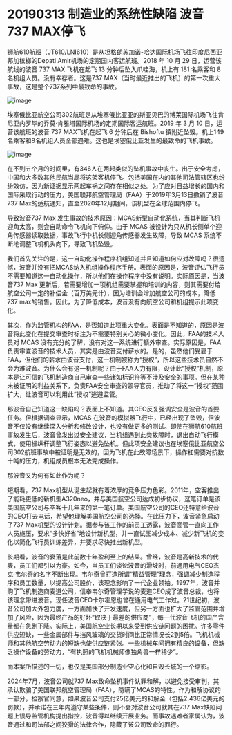# 20190313 制造业的系统性缺陷 波音737 MAX停飞

狮航610航班（JT610/LNI610）是从坦格朗苏加诺-哈达国际机场飞往印度尼西亚邦加槟榔的Depati Amir机场的定期国内客运航班。2018 年 10 月 29 日，运营该航线的波音 737 MAX 飞机在起飞 13 分钟后坠入爪哇海，机上有 181 名乘客和 8 名机组人员。没有幸存者。这是737 MAX（当时最近推出的飞机）的第一次重大事故，这是整个737系列中最致命的事故。

![image](https://github.com/user-attachments/assets/421bc202-596b-482a-9358-3114d14a8887)


埃塞俄比亚航空公司302航班是从埃塞俄比亚亚的斯亚贝巴的博莱国际机场飞往肯尼亚内罗毕的乔莫·肯雅塔国际机场的定期国际客运航班。2019 年 3 月 10 日，运营该航班的波音 737 MAX飞机在起飞 6 分钟后在 Bishoftu 镇附近坠毁。机上149名乘客和8名机组人员全部遇难。这也是埃塞俄比亚发生的最致命的飞机事故。

![image](https://github.com/user-attachments/assets/39105157-e480-41de-a765-f36f0d7d9f10)


在不到五个月的时间里，有346人在两起类似的坠机事故中丧生。出于安全考虑，中国和大多数其他民航当局将这架客机停飞。包括美国在内的其他司法管辖区也纷纷效仿，因为新证据显示两起车祸之间存在相似之处。为了应对日益增长的国内和国际采取行动的压力，美国联邦航空管理局（FAA）于2019年3月13日撤销了波音 737 Max的适航通知，直至2020年12月期间，该机型在全球范围内停飞。

导致波音737 Max 发生事故的技术原因：MCAS新型自动化系统，当其判断飞机迎角太高，则会自动命令飞机向下俯仰。由于 MCAS 被设计为只从机长侧单个迎角传感器读取数据，事故飞行中机长侧迎角传感器发生故障，导致 MCAS 系统不断地调整飞机机头向下，导致飞机坠毁。

我们首先关注的是，这一自动化操作程序机组知道并且知道如何应对故障吗？很遗憾，波音并没有把MCAS纳入机组操作程序手册。表面的原因是，波音评估飞行员不需要知道这一自动化操作，所以他们在操作程序中没有说明。实际原因是，当波音737 Max 更新后，若需要增加一项机组需要掌握和培训的内容，则其需要付给航空公司一定的补偿金（百万美元计），因为培训会增加航空公司的成本，降低737 max的销售。因此，为了降低成本，波音没有向航空公司和机组提示此项变化。

其次，作为监管机构的FAA，是否知道此项重大变化。表面是不知道的，原因是波音将此变化在提交审查时标注为不需要特别关心的微小变化。因此，FAA的技术人员对 MCAS 没有充分的了解，没有对这一系统进行额外审查。实际原因是，FAA 负责审查波音的技术人员，其实是由波音支付薪水的。是的，虽然他们受雇于FAA，但他们的薪水由波音支付，这一机制被称为“授权”，所以这些技术员自然不会为难波音。为什么会有这一机制呢？由于FAA人力有限，设计此“授权”机制，原本是让可信的飞机制造商自己审查一些诸如标识符等不涉及安全的事项。但在某种未被证明的利益关系下，负责FAA安全审查的领导官员，推动了将这一“授权”范围扩大，让波音可以利用此“授权”逃避监管。

那波音自己知道这一缺陷吗？表面上不知道。其CEO反复强调安全是波音的首要任务。但根据调查显示，MCAS 在波音的模拟器飞行中，已经出现了坠毁，但波音不仅没有继续深入分析和修改设计，也没有做更多的测试。即使在狮航610航班事故发生后，波音曾发出过安全建议，当机组遇到此类故障时，退出自动飞行模式，使用操纵杆调整飞行姿态以避免坠机。但此项安全建议也在埃塞俄比亚航空公司302航班事故中被证明是无效的，因为飞机在此故障场景下，操作杠需要对抗数十吨的压力，机组成员根本无法完成操作。

那波音又为何有如此作为呢？ 

短期看，737 Max机型从诞生起就有着浓厚的竞争压力色彩。2011年，空客推出了能耗更低的新机型A320neo，并与美国航空公司达成初步协议，这笔订单是该美国航空公司与空客十几年来的第一笔订单。美国航空公司的CEO还特意给波音的CEO打去电话，希望他理解美国航空公司的选择。在此压力下，波音紧急启动了737 Max机型的设计计划。据参与该工作的前员工透露，波音高管一直向工作人员施压，要求“多快好省”地设计新机型，并一直试图减少成本、减少新飞机的变化以简化飞行员训练差异，并要求尽快推出新机型。

长期看，波音的衰落是此前数十年盈利至上的结果。曾经，波音是高新技术的代表，员工们都引以为豪。如今，当员工们谈论波音的滑坡时，前通用电气CEO杰克·韦尔奇的名字不断出现。韦尔奇曾打造所谓“精益管理”理念，强调减少制造程序和员工数量，以提高公司股价，该理念影响了一代企业领袖。1997年，波音并购了飞机制造商麦道公司，信奉韦尔奇管理学说的麦道CEO成了波音总裁，也将该理念带进波音。现任波音CEO卡尔霍恩也曾在通用电气工作过。21世纪初，波音公司加大外包力度，一方面加快了开发速度，但另一方面也扩大了监管范围并增加了风险，因为最终产品的好坏“取决于最差的供应商”，每一代波音飞机的国产含量都在急剧下降。实际上，美国航空业长期以来受到供应链问题的困扰。许多零件供应短缺，一些金属部件与挡风玻璃的交货时间比正常情况长2到5倍。飞机机械师和其他航空劳动力的短缺也使供应链紧张。一些机械车间拥有精良的设备，但缺乏操作设备的劳动力，“有执照的飞机机械师像独角兽一样稀少”。

而本案所描述的一切，也仅是美国部分制造业空心化和自毁长城的一个缩影。

2024年7月，波音公司就737 Max致命坠机事件认罪和解，以避免接受审判，其承认欺骗了美国联邦航空管理局（FAA），隐瞒了MCAS的特性。作为和解协议的一部分，检察官同意，如果波音公司支付25亿美元的和解金（包括2.436亿美元的罚款），并承诺在三年内遵守某些条件，则不会对波音公司就其在737 Max缺陷问题上误导监管机构提出指控，波音得以继续开展业务。而事故遇难者家属认为，波音通过和司法部之间狡猾的法律合作，隐藏了该公司致命的罪行。

